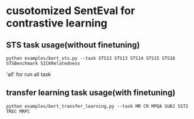 # cusotomized SentEval for contrastive learning

## STS task usage(without finetuning)
```
python examples/bert_sts.py --task STS12 STS13 STS14 STS15 STS16 STSBenchmark SICKRelatedness
```
'all' for run all task


## transfer learning task usage(with finetuning)
```
python examples/bert_transfer_learning.py --task MR CR MPQA SUBJ SST2 TREC MRPC
```